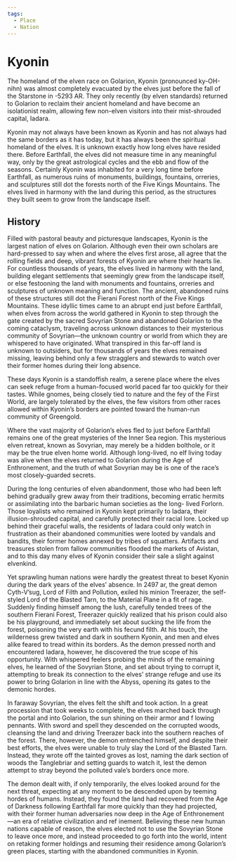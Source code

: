 ```yaml
---
tags:
  - Place
  - Nation
---
```

# Kyonin
The homeland of the elven race on Golarion, Kyonin (pronounced ky-OH-nihn) was almost completely evacuated by the elves just before the fall of the Starstone in -5293 AR. They only recently (by elven standards) returned to Golarion to reclaim their ancient homeland and have become an isolationist realm, allowing few non-elven visitors into their mist-shrouded capital, Iadara.

Kyonin may not always have been known as Kyonin and has not always had the same borders as it has today, but it has always been the spiritual homeland of the elves. It is unknown exactly how long elves have resided there. Before Earthfall, the elves did not measure time in any meaningful way, only by the great astrological cycles and the ebb and flow of the seasons. Certainly Kyonin was inhabited for a very long time before Earthfall, as numerous ruins of monuments, buildings, fountains, orreries, and sculptures still dot the forests north of the Five Kings Mountains. The elves lived in harmony with the land during this period, as the structures they built seem to grow from the landscape itself.
## History
Filled with pastoral beauty and picturesque landscapes, Kyonin is the largest nation of elves on Golarion. Although even their own scholars are hard-pressed to say when and where the elves first arose, all agree that the rolling fields and deep, vibrant forests of Kyonin are where their hearts lie. For countless thousands of years, the elves lived in harmony with the land, building elegant settlements that seemingly grew from the landscape itself, or else festooning the land with monuments and fountains, orreries and sculptures of unknown meaning and function. The ancient, abandoned ruins of these structures still dot the Fierani Forest north of the Five Kings Mountains. These idyllic times came to an abrupt end just before Earthfall, when elves from across the world gathered in Kyonin to step through the gate created by the sacred Sovyrian Stone and abandoned Golarion to the coming cataclysm, traveling across unknown distances to their mysterious community of Sovyrian—the unknown country or world from which they are whispered to have originated. What transpired in this far-off land is unknown to outsiders, but for thousands of years the elves remained missing, leaving behind only a few stragglers and stewards to watch over their former homes during their long absence.

These days Kyonin is a standoffish realm, a serene place where the elves can seek refuge from a human-focused world paced far too quickly for their tastes. While gnomes, being closely tied to nature and the fey of the First World, are largely tolerated by the elves, the few visitors from other races allowed within Kyonin’s borders are pointed toward the human-run community of Greengold.

Where the vast majority of Golarion’s elves fled to just before Earthfall remains one of the great mysteries of the Inner Sea region. This mysterious elven retreat, known as Sovyrian, may merely be a hidden bolthole, or it may be the true elven home world. Although long-lived, no elf living today was alive when the elves returned to Golarion during the Age of Enthronement, and the truth of what Sovyrian may be is one of the race’s most closely-guarded secrets.

During the long centuries of elven abandonment, those who had been left behind gradually grew away from their traditions, becoming erratic hermits or assimilating into the barbaric human societies as the long- lived Forlorn. Those loyalists who remained in Kyonin kept primarily to Iadara, their illusion-shrouded capital, and carefully protected their racial lore. Locked up behind their graceful walls, the residents of Iadara could only watch in frustration as their abandoned communities were looted by vandals and bandits, their former homes annexed by tribes of squatters. Artifacts and treasures stolen from fallow communities flooded the markets of Avistan, and to this day many elves of Kyonin consider their sale a slight against elvenkind.

Yet sprawling human nations were hardly the greatest threat to beset Kyonin during the dark years of the elves’ absence. In 2497 ar, the great demon Cyth-V’sug, Lord of Filth and Pollution, exiled his minion Treerazer, the self- styled Lord of the Blasted Tarn, to the Material Plane in a fit of rage. Suddenly finding himself among the lush, carefully tended trees of the southern Fierani Forest, Treerazer quickly realized that his prison could also be his playground, and immediately set about sucking the life from the forest, poisoning the very earth with his fecund filth. At his touch, the wilderness grew twisted and dark in southern Kyonin, and men and elves alike feared to tread within its borders. As the demon pressed north and encountered Iadara, however, he discovered the true scope of his opportunity. With whispered feelers probing the minds of the remaining elves, he learned of the Sovyrian Stone, and set about trying to corrupt it, attempting to break its connection to the elves’ strange refuge and use its power to bring Golarion in line with the Abyss, opening its gates to the demonic hordes.

In faraway Sovyrian, the elves felt the shift and took action. In a great procession that took weeks to complete, the elves marched back through the portal and into Golarion, the sun shining on their armor and f lowing pennants. With sword and spell they descended on the corrupted woods, cleansing the land and driving Treerazer back into the southern reaches of the forest. There, however, the demon entrenched himself, and despite their best efforts, the elves were unable to truly slay the Lord of the Blasted Tarn. Instead, they wrote off the tainted groves as lost, naming the dark section of woods the Tanglebriar and setting guards to watch it, lest the demon attempt to stray beyond the polluted vale’s borders once more.
 
The demon dealt with, if only temporarily, the elves looked around for the next threat, expecting at any moment to be descended upon by teeming hordes of humans. Instead, they found the land had recovered from the Age of Darkness following Earthfall far more quickly than they had projected, with their former human adversaries now deep in the Age of Enthronement—an era of relative civilization and ref inement. Believing these new human nations capable of reason, the elves elected not to use the Sovyrian Stone to leave once more, and instead proceeded to go forth into the world, intent on retaking former holdings and resuming their residence among Golarion’s green places, starting with the abandoned communities in Kyonin.